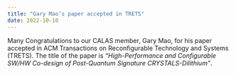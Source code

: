 ```yaml
---
title: "Gary Mao’s paper accepted in TRETS"
date: 2022-10-10
---
```


<!--more-->

Many Congratulations to our CALAS member, Gary Mao, for his paper accepted in ACM Transactions on Reconfigurable Technology and Systems (TRETS). The title of the paper is *“High-Performance and Configurable SW/HW Co-design of Post-Quantum Signature CRYSTALS-Dilithium”*.